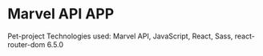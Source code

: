 # Marvel API APP
Pet-project
Technologies used: Marvel API, JavaScript, React, Sass, react-router-dom 6.5.0
